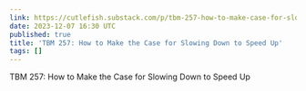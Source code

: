 ```yaml
---
link: https://cutlefish.substack.com/p/tbm-257-how-to-make-case-for-slowing
date: 2023-12-07 16:30 UTC
published: true
title: 'TBM 257: How to Make the Case for Slowing Down to Speed Up'
tags: []
---
```


TBM 257: How to Make the Case for Slowing Down to Speed Up
